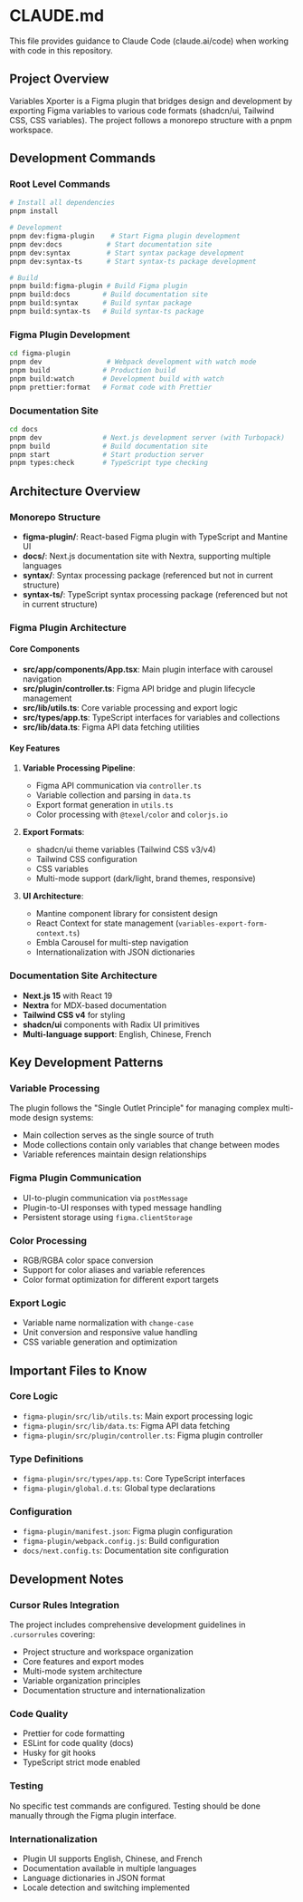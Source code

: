 # CLAUDE.md

This file provides guidance to Claude Code (claude.ai/code) when working with code in this repository.

## Project Overview

Variables Xporter is a Figma plugin that bridges design and development by exporting Figma variables to various code formats (shadcn/ui, Tailwind CSS, CSS variables). The project follows a monorepo structure with a pnpm workspace.

## Development Commands

### Root Level Commands
```bash
# Install all dependencies
pnpm install

# Development
pnpm dev:figma-plugin    # Start Figma plugin development
pnpm dev:docs           # Start documentation site
pnpm dev:syntax         # Start syntax package development  
pnpm dev:syntax-ts      # Start syntax-ts package development

# Build
pnpm build:figma-plugin # Build Figma plugin
pnpm build:docs        # Build documentation site
pnpm build:syntax      # Build syntax package
pnpm build:syntax-ts   # Build syntax-ts package
```

### Figma Plugin Development
```bash
cd figma-plugin
pnpm dev                # Webpack development with watch mode
pnpm build             # Production build
pnpm build:watch       # Development build with watch
pnpm prettier:format   # Format code with Prettier
```

### Documentation Site
```bash
cd docs
pnpm dev               # Next.js development server (with Turbopack)
pnpm build             # Build documentation site
pnpm start             # Start production server
pnpm types:check       # TypeScript type checking
```

## Architecture Overview

### Monorepo Structure
- **figma-plugin/**: React-based Figma plugin with TypeScript and Mantine UI
- **docs/**: Next.js documentation site with Nextra, supporting multiple languages
- **syntax/**: Syntax processing package (referenced but not in current structure)
- **syntax-ts/**: TypeScript syntax processing package (referenced but not in current structure)

### Figma Plugin Architecture

#### Core Components
- **src/app/components/App.tsx**: Main plugin interface with carousel navigation
- **src/plugin/controller.ts**: Figma API bridge and plugin lifecycle management
- **src/lib/utils.ts**: Core variable processing and export logic
- **src/types/app.ts**: TypeScript interfaces for variables and collections
- **src/lib/data.ts**: Figma API data fetching utilities

#### Key Features
1. **Variable Processing Pipeline**:
   - Figma API communication via `controller.ts`
   - Variable collection and parsing in `data.ts`
   - Export format generation in `utils.ts`
   - Color processing with `@texel/color` and `colorjs.io`

2. **Export Formats**:
   - shadcn/ui theme variables (Tailwind CSS v3/v4)
   - Tailwind CSS configuration
   - CSS variables
   - Multi-mode support (dark/light, brand themes, responsive)

3. **UI Architecture**:
   - Mantine component library for consistent design
   - React Context for state management (`variables-export-form-context.ts`)
   - Embla Carousel for multi-step navigation
   - Internationalization with JSON dictionaries

### Documentation Site Architecture
- **Next.js 15** with React 19
- **Nextra** for MDX-based documentation
- **Tailwind CSS v4** for styling
- **shadcn/ui** components with Radix UI primitives
- **Multi-language support**: English, Chinese, French

## Key Development Patterns

### Variable Processing
The plugin follows the "Single Outlet Principle" for managing complex multi-mode design systems:
- Main collection serves as the single source of truth
- Mode collections contain only variables that change between modes
- Variable references maintain design relationships

### Figma Plugin Communication
- UI-to-plugin communication via `postMessage`
- Plugin-to-UI responses with typed message handling
- Persistent storage using `figma.clientStorage`

### Color Processing
- RGB/RGBA color space conversion
- Support for color aliases and variable references
- Color format optimization for different export targets

### Export Logic
- Variable name normalization with `change-case`
- Unit conversion and responsive value handling
- CSS variable generation and optimization

## Important Files to Know

### Core Logic
- `figma-plugin/src/lib/utils.ts`: Main export processing logic
- `figma-plugin/src/lib/data.ts`: Figma API data fetching
- `figma-plugin/src/plugin/controller.ts`: Figma plugin controller

### Type Definitions
- `figma-plugin/src/types/app.ts`: Core TypeScript interfaces
- `figma-plugin/global.d.ts`: Global type declarations

### Configuration
- `figma-plugin/manifest.json`: Figma plugin configuration
- `figma-plugin/webpack.config.js`: Build configuration
- `docs/next.config.ts`: Documentation site configuration

## Development Notes

### Cursor Rules Integration
The project includes comprehensive development guidelines in `.cursorrules` covering:
- Project structure and workspace organization
- Core features and export modes
- Multi-mode system architecture
- Variable organization principles
- Documentation structure and internationalization

### Code Quality
- Prettier for code formatting
- ESLint for code quality (docs)
- Husky for git hooks
- TypeScript strict mode enabled

### Testing
No specific test commands are configured. Testing should be done manually through the Figma plugin interface.

### Internationalization
- Plugin UI supports English, Chinese, and French
- Documentation available in multiple languages
- Language dictionaries in JSON format
- Locale detection and switching implemented